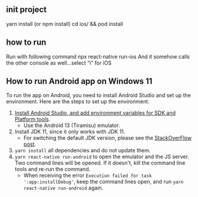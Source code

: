 ## init project

yarn install (or npm install)
cd ios/ && pod install

## how to run

Run with following command
npx react-native run-ios
And it somehow calls the other console as well…select “i” for iOS

## How to run Android app on Windows 11

To run the app on Android, you need to install Android Studio and set up the environment.
Here are the steps to set up the environment.

1. [Install Android Studio, and add environment variables for SDK and Platform tools](https://reactnative.dev/docs/environment-setup?guide=native).
   - Use the Android 13 (Tiramisu) emulator.
2. Install JDK 11, since it only works with JDK 11.
   - For switching the default JDK version, please see the [StackOverFlow post](https://stackoverflow.com/questions/54422632/default-java-on-windows-machine).
3. `yarn install` all dependencies and do not update them.
4. `yarn react-native run-android` to open the emulator and the JS server. Two command lines will be opened. If it doesn't, kill the command line tools and re-run the command.
   - When receiving the error `Execution failed for task ':app:installDebug'`, keep the command lines open, and run `yarn react-native run-android` again.
